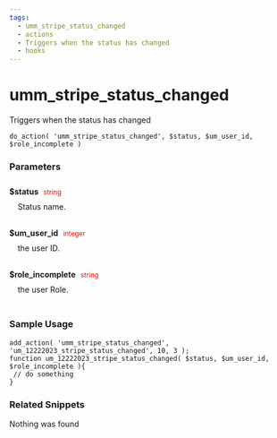 ```yaml
---
tags: 
  - umm_stripe_status_changed
  - actions
  - Triggers when the status has changed
  - hooks
---
```

# umm\_stripe\_status\_changed
Triggers when the status has changed
<Badge text="Since 1.0.2" vertical="middle" />
``` php:no-line-numbers
do_action( 'umm_stripe_status_changed', $status, $um_user_id, $role_incomplete )
```
<div class='hook-sep'></div>

### Parameters

<div style='padding: 10px 0px 10px;'>
<strong>$status</strong> <span style='color:red;font-size:12px;padding: 0px 5px 0px 5px' >string</span>
<div style="margin-left:10px;padding: 10px 5px">Status name.</div>
</div>
<div style='padding: 10px 0px 10px;'>
<strong>$um_user_id</strong> <span style='color:red;font-size:12px;padding: 0px 5px 0px 5px' >integer</span>
<div style="margin-left:10px;padding: 10px 5px">the user ID.</div>
</div>
<div style='padding: 10px 0px 10px;'>
<strong>$role_incomplete</strong> <span style='color:red;font-size:12px;padding: 0px 5px 0px 5px' >string</span>
<div style="margin-left:10px;padding: 10px 5px">the user Role.</div>
</div>
<div class='hook-sep'></div>



### Sample Usage

``` php:no-line-numbers
add_action( 'umm_stripe_status_changed', 'um_12222023_stripe_status_changed', 10, 3 );
function um_12222023_stripe_status_changed( $status, $um_user_id, $role_incomplete ){
 // do something
}
```
<div class='hook-sep'></div>



### Related Snippets

Nothing was found

